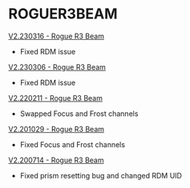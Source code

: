# ROGUER3BEAM

[V2.230316 - Rogue R3 Beam](https://github.com/Chauvet-Pro/ROGUER3BEAM/blob/6c1337811cfb9073a802b77d4b18782818fe7f39/firmware/V2.230316.zip)
- Fixed RDM issue

[V2.230306 - Rogue R3 Beam](https://github.com/Chauvet-Pro/ROGUER3BEAM/blob/262b97ad72bfaccc6de33d836d955c7d084964ed/firmware/V2.230306.zip)
- Fixed RDM issue

[V2.220211 - Rogue R3 Beam](https://github.com/Chauvet-Pro/ROGUER3BEAM/blob/262b97ad72bfaccc6de33d836d955c7d084964ed/firmware/V2.220211.zip)
- Swapped Focus and Frost channels

[V2.201029 - Rogue R3 Beam](https://github.com/Chauvet-Pro/ROGUER3BEAM/blob/262b97ad72bfaccc6de33d836d955c7d084964ed/firmware/V2.201029.zip)
- Fixed Focus and Frost channels

[V2.200714 - Rogue R3 Beam](https://github.com/Chauvet-Pro/ROGUER3BEAM/blob/262b97ad72bfaccc6de33d836d955c7d084964ed/firmware/V2.200714.zip)
- Fixed prism resetting bug and changed RDM UID

